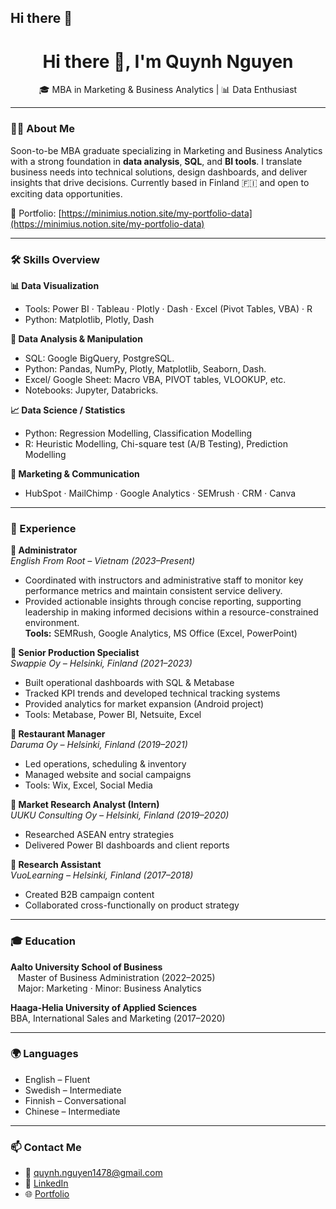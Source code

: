 ## Hi there 👋

<!--
**FeniceVi7/FeniceVi7** is a ✨ _special_ ✨ repository because its `README.md` (this file) appears on your GitHub profile.

Here are some ideas to get you started:

- 🔭 I’m currently working on ...
- 🌱 I’m currently learning ...
- 👯 I’m looking to collaborate on ...
- 🤔 I’m looking for help with ...
- 💬 Ask me about ...
- 📫 How to reach me: ...
- 😄 Pronouns: ...
- ⚡ Fun fact: ...
-->

<h1 align="center">Hi there 👋, I'm Quynh Nguyen</h1>
<p align="center">
  🎓 MBA in Marketing & Business Analytics | 📊 Data Enthusiast 
</p>

---

### 👩‍💻 About Me
Soon-to-be MBA graduate specializing in Marketing and Business Analytics with a strong foundation in **data analysis**, **SQL**, and **BI tools**. I translate business needs into technical solutions, design dashboards, and deliver insights that drive decisions. Currently based in Finland 🇫🇮 and open to exciting data opportunities.

🔗 Portfolio: [https://minimius.notion.site/my-portfolio-data](https://minimius.notion.site/my-portfolio-data)

---

### 🛠 Skills Overview

**📊 Data Visualization**  
- Tools: Power BI · Tableau · Plotly · Dash · Excel (Pivot Tables, VBA) · R
- Python: Matplotlib, Plotly, Dash

**📑 Data Analysis & Manipulation**  
- SQL: Google BigQuery, PostgreSQL.
- Python: Pandas, NumPy, Plotly, Matplotlib, Seaborn, Dash.
- Excel/ Google Sheet: Macro VBA, PIVOT tables, VLOOKUP, etc.
- Notebooks: Jupyter, Databricks.

**📈 Data Science / Statistics**  
- Python: Regression Modelling, Classification Modelling
- R: Heuristic Modelling, Chi-square test (A/B Testing), Prediction Modelling

**🧰 Marketing & Communication**  
- HubSpot · MailChimp · Google Analytics · SEMrush · CRM · Canva

---

### 💼 Experience

**📌 Administrator**  
*English From Root – Vietnam (2023–Present)*  
- Coordinated with instructors and administrative staff to monitor key performance metrics and maintain consistent service delivery.
- Provided actionable insights through concise reporting, supporting leadership in making informed decisions within a resource-constrained environment.
<br>**Tools:** SEMRush, Google Analytics, MS Office (Excel, PowerPoint)

**📌 Senior Production Specialist**  
*Swappie Oy – Helsinki, Finland (2021–2023)*  
- Built operational dashboards with SQL & Metabase  
- Tracked KPI trends and developed technical tracking systems  
- Provided analytics for market expansion (Android project)  
- Tools: Metabase, Power BI, Netsuite, Excel

**📌 Restaurant Manager**  
*Daruma Oy – Helsinki, Finland (2019–2021)*  
- Led operations, scheduling & inventory  
- Managed website and social campaigns  
- Tools: Wix, Excel, Social Media

**📌 Market Research Analyst (Intern)**  
*UUKU Consulting Oy – Helsinki, Finland (2019–2020)*  
- Researched ASEAN entry strategies  
- Delivered Power BI dashboards and client reports  

**📌 Research Assistant**  
*VuoLearning – Helsinki, Finland (2017–2018)*  
- Created B2B campaign content  
- Collaborated cross-functionally on product strategy

---

### 🎓 Education

**Aalto University School of Business**  
&nbsp;&nbsp;&nbsp;Master of Business Administration (2022–2025)  
&nbsp;&nbsp;&nbsp;Major: Marketing · Minor: Business Analytics

**Haaga-Helia University of Applied Sciences**  
BBA, International Sales and Marketing (2017–2020)

---

### 🌍 Languages
- English – Fluent  
- Swedish – Intermediate  
- Finnish – Conversational  
- Chinese – Intermediate  

---

### 📫 Contact Me
- 📧 quynh.nguyen1478@gmail.com  
- 💼 [LinkedIn](https://linkedin.com/in/quynhnguyen1478)  
- 🌐 [Portfolio](https://minimius.notion.site/my-portfolio-data)  

